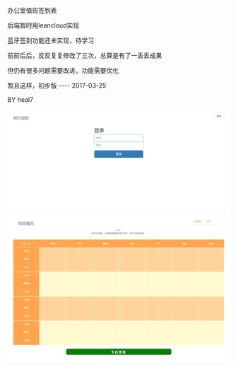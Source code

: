 办公室值班签到表

后端暂时用leancloud实现

蓝牙签到功能还未实现，待学习

前前后后，反反复复修改了三次，总算是有了一丢丢成果

但仍有很多问题需要改进，功能需要优化

暂且这样，初步版  ---- 2017-03-25 

BY heal7

![Image](https://github.com/Heal7/OfficeDuty/raw/yhj/login.png)
![Image](https://github.com/Heal7/OfficeDuty/raw/yhj/OfficeDuty.png)
